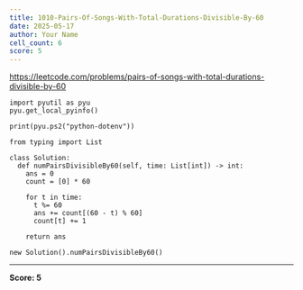 ```yaml
---
title: 1010-Pairs-Of-Songs-With-Total-Durations-Divisible-By-60
date: 2025-05-17
author: Your Name
cell_count: 6
score: 5
---
```


https://leetcode.com/problems/pairs-of-songs-with-total-durations-divisible-by-60


```
import pyutil as pyu
pyu.get_local_pyinfo()
```


```
print(pyu.ps2("python-dotenv"))
```


```
from typing import List
```


```
class Solution:
  def numPairsDivisibleBy60(self, time: List[int]) -> int:
    ans = 0
    count = [0] * 60

    for t in time:
      t %= 60
      ans += count[(60 - t) % 60]
      count[t] += 1

    return ans
```


```
new Solution().numPairsDivisibleBy60()
```


---
**Score: 5**